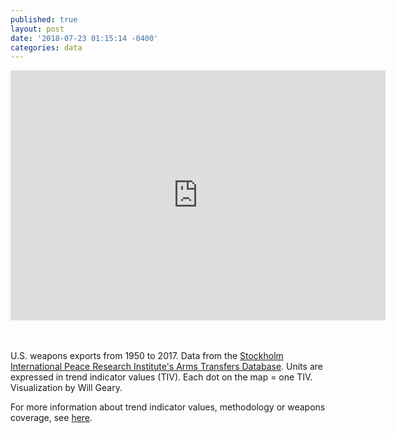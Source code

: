 ```yaml
---
published: true
layout: post
date: '2018-07-23 01:15:14 -0400'
categories: data
---
```

<iframe src="https://player.vimeo.com/video/279923192?title=0&byline=0&portrait=0" width="600" height="400" frameborder="0" webkitallowfullscreen mozallowfullscreen allowfullscreen></iframe>

<br><br>
U.S. weapons exports from 1950 to 2017. Data from the [Stockholm International Peace Research Institute's Arms Transfers Database](https://www.sipri.org/databases/armstransfers). Units are expressed in trend indicator values (TIV). Each dot on the map = one TIV. Visualization by Will Geary.


For more information about trend indicator values, methodology or weapons coverage, see [here](https://www.sipri.org/databases/armstransfers/sources-and-methods).
